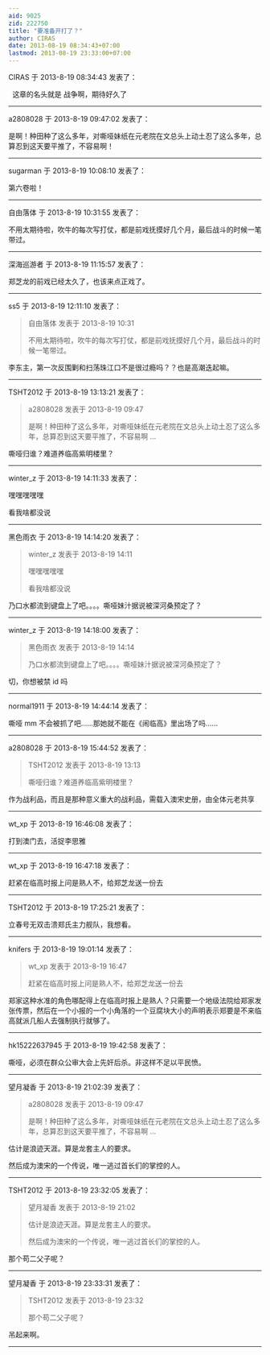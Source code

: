 ```yaml
---
aid: 9025
zid: 222750
title: "要准备开打了？"
author: CIRAS
date: 2013-08-19 08:34:43+07:00
lastmod: 2013-08-19 23:33:00+07:00
---
```


CIRAS 于 2013-8-19 08:34:43 发表了：

&nbsp;&nbsp;这章的名头就是 战争啊，期待好久了

---

a2808028 于 2013-8-19 09:47:02 发表了：

是啊！种田种了这么多年，对嘶哑妹纸在元老院在文总头上动土忍了这么多年，总算忍到这天要平推了，不容易啊！

---

sugarman 于 2013-8-19 10:08:10 发表了：

第六卷啦！

---

自由落体 于 2013-8-19 10:31:55 发表了：

不用太期待啦，吹牛的每次写打仗，都是前戏抚摸好几个月，最后战斗的时候一笔带过。

---

深海巡游者 于 2013-8-19 11:15:57 发表了：

郑芝龙的前戏已经太久了，也该来点正戏了。

---

ss5 于 2013-8-19 12:11:10 发表了：

> 自由落体 发表于 2013-8-19 10:31
>
> 不用太期待啦，吹牛的每次写打仗，都是前戏抚摸好几个月，最后战斗的时候一笔带过。

李东主，第一次反围剿和扫荡珠江口不是很过瘾吗？？也是高潮迭起嘛。

---

TSHT2012 于 2013-8-19 13:13:21 发表了：

> a2808028 发表于 2013-8-19 09:47
>
> 是啊！种田种了这么多年，对嘶哑妹纸在元老院在文总头上动土忍了这么多年，总算忍到这天要平推了，不容易啊 ...

嘶哑归谁？难道养临高紫明楼里？

---

winter_z 于 2013-8-19 14:11:33 发表了：

嘿嘿嘿嘿嘿

看我啥都没说

---

黑色雨衣 于 2013-8-19 14:14:20 发表了：

> winter_z 发表于 2013-8-19 14:11
>
> 嘿嘿嘿嘿嘿
>
> 看我啥都没说

乃口水都流到键盘上了吧。。。。嘶哑妹汁据说被深河桑预定了？

---

winter_z 于 2013-8-19 14:18:00 发表了：

> 黑色雨衣 发表于 2013-8-19 14:14
>
> 乃口水都流到键盘上了吧。。。。嘶哑妹汁据说被深河桑预定了？

切，你想被禁 id 吗

---

normal1911 于 2013-8-19 14:44:14 发表了：

嘶哑 mm 不会被抓了吧……那她就不能在《闹临高》里出场了吗……

---

a2808028 于 2013-8-19 15:44:52 发表了：

> TSHT2012 发表于 2013-8-19 13:13
>
> 嘶哑归谁？难道养临高紫明楼里？

作为战利品，而且是那种意义重大的战利品，需载入澳宋史册，由全体元老共享

---

wt_xp 于 2013-8-19 16:46:08 发表了：

打到澳门去，活捉李思雅

---

wt_xp 于 2013-8-19 16:47:18 发表了：

赶紧在临高时报上问是熟人不，给郑芝龙送一份去

---

TSHT2012 于 2013-8-19 17:25:21 发表了：

立春号无双击溃郑氏主力舰队，我想看。

---

knifers 于 2013-8-19 19:01:14 发表了：

> wt_xp 发表于 2013-8-19 16:47
>
> 赶紧在临高时报上问是熟人不，给郑芝龙送一份去

郑家这种水准的角色哪配得上在临高时报上是熟人？只需要一个地级法院给郑家发张传票，然后在一个小报的一个小角落的一个豆腐块大小的声明表示郑要是不来临高就派几船人去强制执行就够了。

---

hk15222637945 于 2013-8-19 19:42:58 发表了：

嘶哑，必须在群众公审大会上先奸后杀。非这样不足以平民愤。

---

望月凝香 于 2013-8-19 21:02:39 发表了：

> a2808028 发表于 2013-8-19 09:47
>
> 是啊！种田种了这么多年，对嘶哑妹纸在元老院在文总头上动土忍了这么多年，总算忍到这天要平推了，不容易啊 ...

估计是浪迹天涯。算是龙套主人的要求。

然后成为澳宋的一个传说，唯一逃过首长们的掌控的人。

---

TSHT2012 于 2013-8-19 23:32:05 发表了：

> 望月凝香 发表于 2013-8-19 21:02
>
> 估计是浪迹天涯。算是龙套主人的要求。
>
> 然后成为澳宋的一个传说，唯一逃过首长们的掌控的人。

那个苟二父子呢？

---

望月凝香 于 2013-8-19 23:33:31 发表了：

> TSHT2012 发表于 2013-8-19 23:32
>
> 那个苟二父子呢？

吊起来啊。

---
